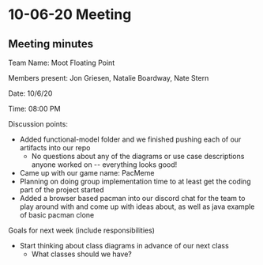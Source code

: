 # 10-06-20 Meeting

## Meeting minutes

Team Name: Moot Floating Point

Members present: Jon Griesen, Natalie Boardway, Nate Stern

Date: 10/6/20

Time: 08:00 PM

Discussion points: 

* Added functional-model folder and we finished pushing each of our artifacts into our repo
   - No questions about any of the diagrams or use case descriptions anyone worked on -- everything looks good!
* Came up with our game name:   PacMeme
* Planning on doing group implementation time to at least get the coding part of the project started
* Added a browser based pacman into our discord chat for the team to play around with and come up with ideas about, as well as java example of basic pacman clone

Goals for next week (include responsibilities)

* Start thinking about class diagrams in advance of our next class
   - What classes should we have?

